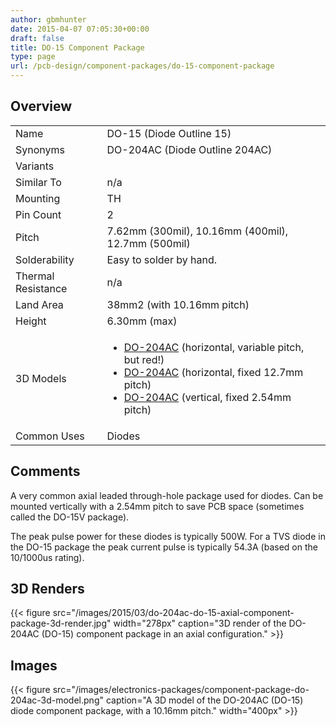 ```yaml
---
author: gbmhunter
date: 2015-04-07 07:05:30+00:00
draft: false
title: DO-15 Component Package
type: page
url: /pcb-design/component-packages/do-15-component-package
---
```


## Overview

<table >
<tbody >
<tr >
<td >Name
</td>
<td >DO-15 (Diode Outline 15)
</td>
</tr>
<tr >
<td>Synonyms</td>
<td>DO-204AC (Diode Outline 204AC)</td>
</tr>
<tr >
<td >Variants</td>

<td > 
</td>
</tr>
<tr >

<td >Similar To
</td>

<td >n/a
</td>
</tr>
<tr >

<td >Mounting
</td>

<td >TH
</td>
</tr>
<tr >

<td >Pin Count
</td>

<td >2
</td>
</tr>
<tr >

<td >Pitch
</td>

<td >7.62mm (300mil), 10.16mm (400mil), 12.7mm (500mil)
</td>
</tr>
<tr >

<td >Solderability
</td>

<td >Easy to solder by hand.
</td>
</tr>
<tr >

<td >Thermal Resistance
</td>

<td >n/a
</td>
</tr>
<tr >

<td >Land Area
</td>

<td >38mm2 (with 10.16mm pitch)
</td>
</tr>
<tr >

<td >Height
</td>

<td >6.30mm (max)
</td>
</tr>
<tr >

<td >3D Models
</td>

<td >
<ul>
<li><a href="http://www.3dcontentcentral.com/secure/download-model.aspx?catalogid=171&amp;id=258357">DO-204AC</a> (horizontal, variable pitch, but red!)</li>
<li><a href="http://www.3dcontentcentral.com/download-model.aspx?catalogid=171&amp;id=345968">DO-204AC</a> (horizontal, fixed 12.7mm pitch)</li>
<li><a href="http://www.3dcontentcentral.com/secure/download-model.aspx?catalogid=171&amp;id=348667">DO-204AC</a> (vertical, fixed 2.54mm pitch)</li>
</ul>
</td>
</tr>
<tr>
<td >Common Uses</td>
<td>Diodes</td>
</tr>
</tbody>
</table>

## Comments

A very common axial leaded through-hole package used for diodes. Can be mounted vertically with a 2.54mm pitch to save PCB space (sometimes called the DO-15V package).

The peak pulse power for these diodes is typically 500W. For a TVS diode in the DO-15 package the peak current pulse is typically 54.3A (based on the 10/1000us rating).

## 3D Renders

{{< figure src="/images/2015/03/do-204ac-do-15-axial-component-package-3d-render.jpg" width="278px" caption="3D render of the DO-204AC (DO-15) component package in an axial configuration."  >}}

## Images

{{< figure src="/images/electronics-packages/component-package-do-204ac-3d-model.png" caption="A 3D model of the DO-204AC (DO-15) diode component package, with a 10.16mm pitch."  width="400px" >}}
